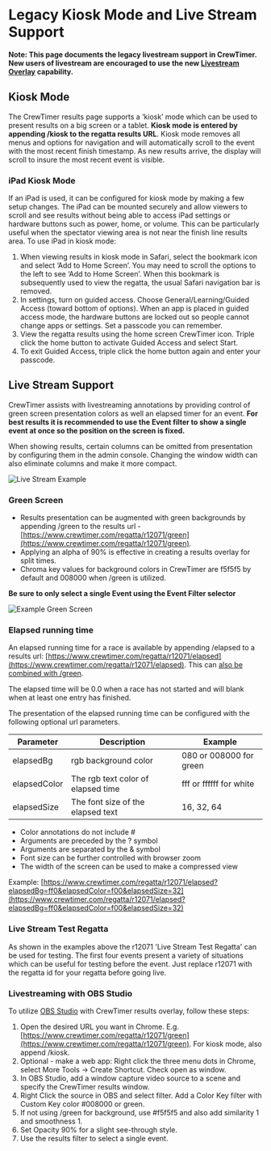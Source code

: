 # Legacy Kiosk Mode and Live Stream Support

**Note: This page documents the legacy livestream support in CrewTimer.  New users of livestream are encouraged to use the new [Livestream Overlay](https://crewtimer.com/help/LiveStream) capability.**

## Kiosk Mode

The CrewTimer results page supports a ‘kiosk’ mode which can be used to present results on a big screen or a tablet.  **Kiosk mode is entered by appending /kiosk to the regatta results URL**.  Kiosk mode removes all menus and options for navigation and will automatically scroll to the event with the most recent finish timestamp.  As new results arrive, the display will scroll to insure the most recent event is visible.

### iPad Kiosk Mode

If an iPad is used, it can be configured for kiosk mode by making a few setup changes.  The iPad can be mounted securely and allow viewers to scroll and see results without being able to access iPad settings or hardware buttons such as power, home, or volume.  This can be particularly useful when the spectator viewing area is not near the finish line results area.  To use iPad in kiosk mode:

1. When viewing results in kiosk mode in Safari, select the bookmark icon and select ‘Add to Home Screen’.  You may need to scroll the options to the left to see ‘Add to Home Screen’.  When this bookmark is subsequently used to view the regatta, the usual Safari navigation bar is removed.
2. In settings, turn on guided access.  Choose General/Learning/Guided Access (toward bottom of options).  When an app is placed in guided access mode, the hardware buttons are locked out so people cannot change apps or settings.   Set a passcode you can remember.
3. View the regatta results using the home screen CrewTimer icon.  Triple click the home button to activate Guided Access and select Start.
4. To exit Guided Access, triple click the home button again and enter your passcode.

## Live Stream Support

CrewTimer assists with livestreaming annotations by providing control of green screen presentation colors as well an elapsed timer for an event.  **For best results it is recommended to use the Event filter to show a single event at once so the position on the screen is fixed.**

When showing results, certain columns can be omitted from presentation by configuring them in the admin console.  Changing the window width can also eliminate columns and make it more compact.

![Live Stream Example](https://storage.googleapis.com/resources.crewtimer.com/images/LiveStreamPlainsRegatta.png)

### Green Screen

* Results presentation can be augmented with green backgrounds by appending /green to the results url - [https://www.crewtimer.com/regatta/r12071/green](https://www.crewtimer.com/regatta/r12071/green).
* Applying an alpha of 90% is effective in creating a results overlay for split times.
* Chroma key values for background colors in CrewTimer are f5f5f5 by default and 008000 when /green is utilized.

**Be sure to only select a single Event using the Event Filter selector**

![Example Green Screen](https://storage.googleapis.com/resources.crewtimer.com/images/LiveStreamGreenExample.png)

### Elapsed running time

An elapsed running time for a race is available by appending /elapsed to a results url: [https://www.crewtimer.com/regatta/r12071/elapsed](https://www.crewtimer.com/regatta/r12071/elapsed).  This can [also be combined with /green](https://www.crewtimer.com/regatta/r12071/elapsed/green).

The elapsed time will be 0.0 when a race has not started and will blank when at least one entry has finished.

The presentation of the elapsed running time can be configured with the following optional url parameters.

| Parameter    | Description                        | Example                 |
| ------------ | ---------------------------------- | ----------------------- |
| elapsedBg    | rgb background color               | 080 or 008000 for green |
| elapsedColor | The rgb text color of elapsed time | fff or ffffff for white |
| elapsedSize  | The font size of the elapsed text  | 16, 32, 64              |

* Color annotations do not include #
* Arguments are preceded by the ? symbol
* Arguments are separated by the & symbol
* Font size can be further controlled with browser zoom
* The width of the screen can be used to make a compressed view

Example: [https://www.crewtimer.com/regatta/r12071/elapsed?elapsedBg=ff0&elapsedColor=f00&elapsedSize=32](https://www.crewtimer.com/regatta/r12071/elapsed?elapsedBg=ff0&elapsedColor=f00&elapsedSize=32)

### Live Stream Test Regatta

As shown in the examples above the r12071 'Live Stream Test Regatta' can be used for testing.  The first four events present a variety of situations which can be useful for testing before the event.  Just replace r12071 with the regatta id for your regatta before going live.

### Livestreaming with OBS Studio

To utilize [OBS Studio](https://obsproject.com/) with CrewTimer results overlay, follow these steps:

1. Open the desired URL you want in Chrome. E.g. [https://www.crewtimer.com/regatta/r12071/green](https://www.crewtimer.com/regatta/r12071/green). For kiosk mode, also append /kiosk.
2. Optional - make a web app: Right click the three menu dots in Chrome, select More Tools -> Create Shortcut. Check open as window.
3. In OBS Studio, add a window capture video source to a scene and specify the CrewTimer results window.
4. Right Click the source in OBS and select filter. Add a Color Key filter with Custom Key color #008000 or green.
5. If not using /green for background, use  #f5f5f5 and also add similarity 1 and smoothness 1.
6. Set Opacity 90% for a slight see-through style.
7. Use the results filter to select a single event.
